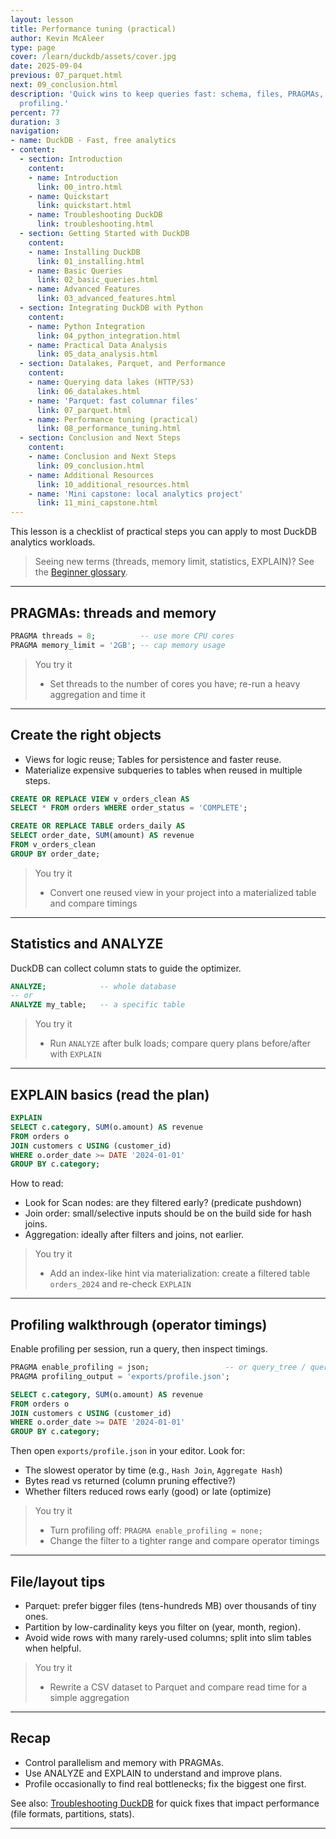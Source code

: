 ```yaml
---
layout: lesson
title: Performance tuning (practical)
author: Kevin McAleer
type: page
cover: /learn/duckdb/assets/cover.jpg
date: 2025-09-04
previous: 07_parquet.html
next: 09_conclusion.html
description: 'Quick wins to keep queries fast: schema, files, PRAGMAs, stats, EXPLAIN,
  profiling.'
percent: 77
duration: 3
navigation:
- name: DuckDB - Fast, free analytics
- content:
  - section: Introduction
    content:
    - name: Introduction
      link: 00_intro.html
    - name: Quickstart
      link: quickstart.html
    - name: Troubleshooting DuckDB
      link: troubleshooting.html
  - section: Getting Started with DuckDB
    content:
    - name: Installing DuckDB
      link: 01_installing.html
    - name: Basic Queries
      link: 02_basic_queries.html
    - name: Advanced Features
      link: 03_advanced_features.html
  - section: Integrating DuckDB with Python
    content:
    - name: Python Integration
      link: 04_python_integration.html
    - name: Practical Data Analysis
      link: 05_data_analysis.html
  - section: Datalakes, Parquet, and Performance
    content:
    - name: Querying data lakes (HTTP/S3)
      link: 06_datalakes.html
    - name: 'Parquet: fast columnar files'
      link: 07_parquet.html
    - name: Performance tuning (practical)
      link: 08_performance_tuning.html
  - section: Conclusion and Next Steps
    content:
    - name: Conclusion and Next Steps
      link: 09_conclusion.html
    - name: Additional Resources
      link: 10_additional_resources.html
    - name: 'Mini capstone: local analytics project'
      link: 11_mini_capstone.html
---
```



This lesson is a checklist of practical steps you can apply to most DuckDB analytics workloads.

> Seeing new terms (threads, memory limit, statistics, EXPLAIN)? See the [Beginner glossary](09_conclusion#beginner-glossary-the-language-of-data).

---

## PRAGMAs: threads and memory

```sql
PRAGMA threads = 8;          -- use more CPU cores
PRAGMA memory_limit = '2GB'; -- cap memory usage
```

> You try it
> - Set threads to the number of cores you have; re-run a heavy aggregation and time it

---

## Create the right objects

- Views for logic reuse; Tables for persistence and faster reuse.
- Materialize expensive subqueries to tables when reused in multiple steps.

```sql
CREATE OR REPLACE VIEW v_orders_clean AS
SELECT * FROM orders WHERE order_status = 'COMPLETE';

CREATE OR REPLACE TABLE orders_daily AS
SELECT order_date, SUM(amount) AS revenue
FROM v_orders_clean
GROUP BY order_date;
```

> You try it
> - Convert one reused view in your project into a materialized table and compare timings

---

## Statistics and ANALYZE

DuckDB can collect column stats to guide the optimizer.

```sql
ANALYZE;            -- whole database
-- or
ANALYZE my_table;   -- a specific table
```

> You try it
> - Run `ANALYZE` after bulk loads; compare query plans before/after with `EXPLAIN`

---

## EXPLAIN basics (read the plan)

```sql
EXPLAIN
SELECT c.category, SUM(o.amount) AS revenue
FROM orders o
JOIN customers c USING (customer_id)
WHERE o.order_date >= DATE '2024-01-01'
GROUP BY c.category;
```

How to read:
- Look for Scan nodes: are they filtered early? (predicate pushdown)
- Join order: small/selective inputs should be on the build side for hash joins.
- Aggregation: ideally after filters and joins, not earlier.

> You try it
> - Add an index-like hint via materialization: create a filtered table `orders_2024` and re-check `EXPLAIN`

---

## Profiling walkthrough (operator timings)

Enable profiling per session, run a query, then inspect timings.

```sql
PRAGMA enable_profiling = json;                 -- or query_tree / query_profile
PRAGMA profiling_output = 'exports/profile.json';

SELECT c.category, SUM(o.amount) AS revenue
FROM orders o
JOIN customers c USING (customer_id)
WHERE o.order_date >= DATE '2024-01-01'
GROUP BY c.category;
```

Then open `exports/profile.json` in your editor. Look for:
- The slowest operator by time (e.g., `Hash Join`, `Aggregate Hash`)
- Bytes read vs returned (column pruning effective?)
- Whether filters reduced rows early (good) or late (optimize)

> You try it
> - Turn profiling off: `PRAGMA enable_profiling = none;`
> - Change the filter to a tighter range and compare operator timings

---

## File/layout tips

- Parquet: prefer bigger files (tens-hundreds MB) over thousands of tiny ones.
- Partition by low-cardinality keys you filter on (year, month, region).
- Avoid wide rows with many rarely-used columns; split into slim tables when helpful.

> You try it
> - Rewrite a CSV dataset to Parquet and compare read time for a simple aggregation

---

## Recap
- Control parallelism and memory with PRAGMAs.
- Use ANALYZE and EXPLAIN to understand and improve plans.
- Profile occasionally to find real bottlenecks; fix the biggest one first.

See also: [Troubleshooting DuckDB](troubleshooting) for quick fixes that impact performance (file formats, partitions, stats).

---
